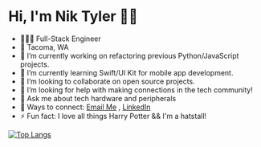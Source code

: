 
# Hi, I'm Nik Tyler 👋🏾

- 👩🏾‍💻 Full-Stack Engineer
- 📍 Tacoma, WA 
- 🔭 I’m currently working on refactoring previous Python/JavaScript projects. 
- 🌱 I’m currently learning Swift/UI Kit for mobile app development.
- 👯 I’m looking to collaborate on open source projects. 
- 🤔 I’m looking for help with making connections in the tech community! 
- 💬 Ask me about tech hardware and peripherals 
- 🔗 Ways to connect:  [Email Me](mailto:bigtechnik@icloud.com) , [LinkedIn](https://www.linkedin.com/in/niktyler)
- ⚡ Fun fact: I love all things Harry Potter && I'm a hatstall! 

[![Top Langs](https://github-readme-stats.vercel.app/api/top-langs/?username=nikblvck&layout=compact&show_icons=true)](https://github.com/nikblvck/github-readme-stats)

